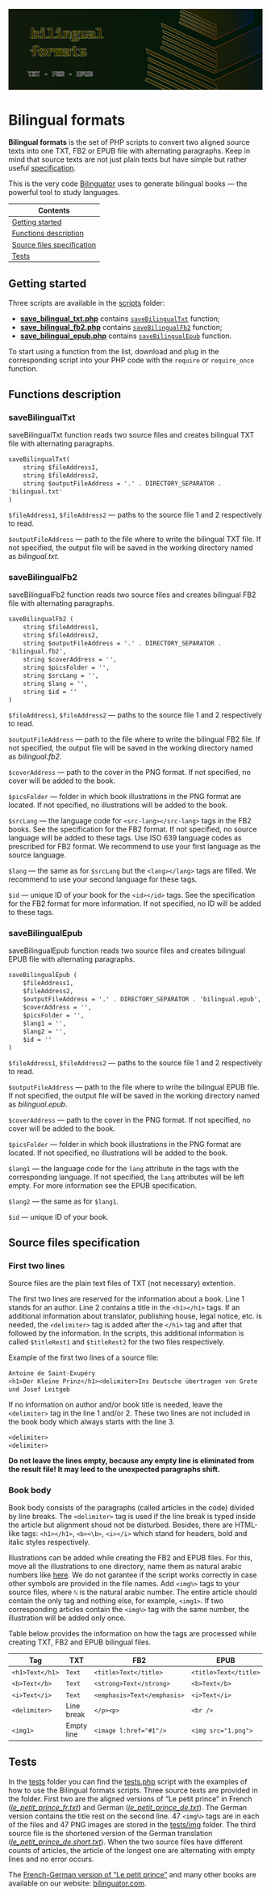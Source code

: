 ![](img/banner.png)

# Bilingual formats

**Bilingual formats** is the set of PHP scripts to convert two aligned source texts into one TXT, FB2 or EPUB file with alternating paragraphs. Keep in mind that source texts are not just plain texts but have simple but rather useful [specification](#source-files-specification).

This is the very code [Bilinguator](https://bilinguator.com/) uses to generate bilingual books — the powerful tool to study languages.

|**Contents**|
|---|
|[Getting started](#getting-started)|
|[Functions description](#functions-description)|
|[Source files specification](#source-files-specification)|
|[Tests](#tests)|


## Getting started
Three scripts are available in the [scripts](scripts) folder:

* [**save_bilingual_txt.php**](scripts/save_bilingual_txt.php) contains [`saveBilingualTxt`](#savebilingualtxt) function;
* [**save_bilingual_fb2.php**](scripts/save_bilingual_fb2.php) contains [`saveBilingualFb2`](#savebilingualfb2) function;
* [**save_bilingual_epub.php**](scripts/save_bilingual_epub.php) contains [`saveBilingualEpub`](#savebilingualepub) function.

To start using a function from the list, download and plug in the corresponding script into your PHP code with the `require` or `require_once` function.

## Functions description

### saveBilingualTxt

saveBilingualTxt function reads two source files and creates bilingual TXT file with alternating paragraphs.

```
saveBilingualTxt(
    string $fileAddress1,
    string $fileAddress2,
    string $outputFileAddress = '.' . DIRECTORY_SEPARATOR . 'bilingual.txt'
)
```

`$fileAddress1`, `$fileAddress2` — paths to the source file 1 and 2 respectively to read.

`$outputFileAddress` — path to the file where to write the bilingual TXT file. If not specified, the output file will be saved in the working directory named as *bilingual.txt*.

### saveBilingualFb2

saveBilingualFb2 function reads two source files and creates bilingual FB2 file with alternating paragraphs.

```
saveBilingualFb2 (
    string $fileAddress1,
    string $fileAddress2,
    string $outputFileAddress = '.' . DIRECTORY_SEPARATOR . 'bilingual.fb2',
    string $coverAddress = '',
    string $picsFolder = '',
    string $srcLang = '',
    string $lang = '',
    string $id = ''
)
```

`$fileAddress1`, `$fileAddress2` — paths to the source file 1 and 2 respectively to read.

`$outputFileAddress` — path to the file where to write the bilingual FB2 file. If not specified, the output file will be saved in the working directory named as *bilingual.fb2*.

`$coverAddress` — path to the cover in the PNG format. If not specified, no cover will be added to the book.

`$picsFolder` — folder in which book illustrations in the PNG format are located. If not specified, no illustrations will be added to the book.

`$srcLang` — the language code for `<src-lang></src-lang>` tags in the FB2 books. See the specification for the FB2 format. If not specified, no source language will be added to these tags. Use ISO 639 language codes as prescribed for FB2 format. We recommend to use your first language as the source language.

`$lang` — the same as for `$srcLang` but the `<lang></lang>` tags are filled. We recommend to use your second language for these tags.

`$id` — unique ID of your book for the `<id></id>` tags. See the specification for the FB2 format for more information. If not specified, no ID will be added to these tags.

### saveBilingualEpub

saveBilingualEpub function reads two source files and creates bilingual EPUB file with alternating paragraphs.

```
saveBilingualEpub (
    $fileAddress1,
    $fileAddress2,
    $outputFileAddress = '.' . DIRECTORY_SEPARATOR . 'bilingual.epub',
    $coverAddress = '',
    $picsFolder = '',
    $lang1 = '',
    $lang2 = '',
    $id = ''
)
```

`$fileAddress1`, `$fileAddress2` — paths to the source file 1 and 2 respectively to read.

`$outputFileAddress` — path to the file where to write the bilingual EPUB file. If not specified, the output file will be saved in the working directory named as *bilingual.epub*.

`$coverAddress` — path to the cover in the PNG format. If not specified, no cover will be added to the book.

`$picsFolder` — folder in which book illustrations in the PNG format are located. If not specified, no illustrations will be added to the book.

`$lang1` — the language code for the `lang` attribute in the tags with the corresponding language. If not specified, the `lang` attributes will be left empty. For more information see the EPUB specification.

`$lang2` — the same as for `$lang1`.

`$id` — unique ID of your book.

## Source files specification

### First two lines

Source files are the plain text files of TXT (not necessary) extention.

The first two lines are reserved for the information about a book. Line 1 stands for an author. Line 2 contains a title in the `<h1></h1>` tags. If an additional information about translator, publishing house, legal notice, etc. is needed, the `<delimiter>` tag is added after the `</h1>` tag and after that followed by the information. In the scripts, this additional information is called `$titleRest1` and `$titleRest2` for the two files respectively.

Example of the first two lines of a source file:

```
Antoine de Saint-Exupéry
<h1>Der Kleine Prinz</h1><delimiter>Ins Deutsche übertragen von Grete und Josef Leitgeb
```

If no information on author and/or book title is needed, leave the `<delimiter>` tag in the line 1 and/or 2. These two lines are not included in the book body which always starts with the line 3.

```
<delimiter>
<delimiter>
```

**Do not leave the lines empty, because any empty line is eliminated from the result file! It may leed to the unexpected paragraphs shift.**

### Book body

Book body consists of the paragraphs (called articles in the code) divided by line breaks. The `<delimiter>` tag is used if the line break is typed inside the article but alignment shoud not be disturbed. Besides, there are HTML-like tags: `<h1></h1>`, `<b><\b>`, `<i></i>` which stand for headers, bold and italic styles respectively.

Illustrations can be added while creating the FB2 and EPUB files. For this, move all the illustrations to one directory, name them as natural arabiс numbers like [here](tests/img). We do not garantee if the script works correctly in case other symbols are provided in the file names. Add `<imgℕ>` tags to your source files, where `ℕ` is the natural arabic number. The entire article should contain the only tag and nothing else, for example, `<img1>`. If two corresponding articles contain the `<imgℕ>` tag with the same number, the illustration will be added only once.

Table below provides the information on how the tags are processed while creating TXT, FB2 and EPUB bilingual files.

|Tag|TXT|FB2|EPUB|
|---|---|---|---|
|`<h1>Text</h1>`|`Text`|`<title>Text</title>`|`<title>Text</title>`|
|`<b>Text</b>`|`Text`|`<strong>Text</strong>`|`<b>Text</b>`|
|`<i>Text</i>`|`Text`|`<emphasis>Text</emphasis>`|`<i>Text</i>`|
|`<delimiter>`|Line break|`</p><p>`|`<br />`|
|`<img1>`|Empty line|`<image l:href="#1"/>`|`<img src="1.png">`|

## Tests

In the [tests](tests) folder you can find the [tests.php](tests/tests.php) script with the examples of how to use the Bilingual formats scripts. Three source texts are provided in the folder. First two are the aligned versions of “Le petit prince” in French ([*le_petit_prince_fr.txt*](tests/le_petit_prince_fr.txt)) and German ([*le_petit_prince_de.txt*](tests/le_petit_prince_de.txt)). The German version contains the title rest on the second line. 47 `<imgℕ>` tags are in each of the files and 47 PNG images are stored in the [tests/img](tests/img) folder. The third source file is the shortened version of the German translation ([*le_petit_prince_de.short.txt*](tests/le_petit_prince_de.short.txt)). When the two source files have different counts of articles, the article of the longest one are alternating with empty lines and no error occurs.

The [French-German version of “Le petit prince”](https://bilinguator.com/bilingual?book=307) and many other books are available on our website: [bilinguator.com](https://bilinguator.com/).
